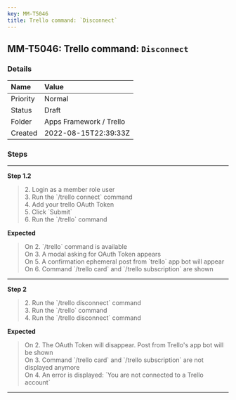 ```yaml
---
key: MM-T5046
title: Trello command: `Disconnect`
---
```


## MM-T5046: Trello command: `Disconnect`

### Details

| Name     | Value                   |
| :------- | :---------------------- |
| Priority | Normal                  |
| Status   | Draft                   |
| Folder   | Apps Framework / Trello |
| Created  | 2022-08-15T22:39:33Z    |

### Steps

<hr/>

**Step 1.2**

> <article>2. Login as a member role user<br />3. Run the `/trello connect` command<br />4. Add your trello OAuth Token<br />5. Click `Submit`<br />6. Run the `/trello` command</article>

**Expected**

> <article>On 2. `/trello` command is available<br />On 3.  A modal asking for OAuth Token appears<br />On 5. A confirmation ephemeral post from `trello` app bot will appear<br />On 6. Command `/trello card` and `/trello subscription` are shown</article>

<hr/>

**Step 2**

> <article>2. Run the `/trello disconnect` command<br />3. Run the `/trello` command<br />4. Run the `/trello disconnect` command</article>

**Expected**

> <article>On 2. The OAuth Token will disappear. Post from Trello's app bot will be shown <br />On 3. Command `/trello card` and `/trello subscription` are not displayed anymore<br />On 4. An error is displayed: `You are not connected to a Trello account`</article>

<hr/>
